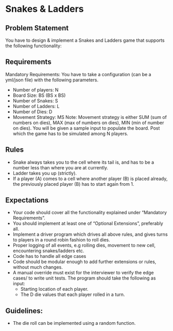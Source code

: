 # Snakes & Ladders

## Problem Statement

You have to design & implement a Snakes and Ladders game that supports the following
functionality:

## Requirements

Mandatory Requirements:
You have to take a configuration (can be a yml/json file) with the following parameters.
- Number of players: N
- Board Size: BS (BS x BS)
- Number of Snakes: S
- Number of Ladders: L
- Number of Dies: D
- Movement Strategy: MS
Note: Movement strategy is either SUM (sum of numbers on dies), MAX (max of numbers on
dies), MIN (min of number on dies).
You will be given a sample input to populate the board. Post which the game has to be
simulated among N players.

## Rules

- Snake always takes you to the cell where its tail is, and has to be a number less than
where you are at currently.
- Ladder takes you up (strictly).
- If a player (A) comes to a cell where another player (B) is placed already, the previously
placed player (B) has to start again from 1.

## Expectations

- Your code should cover all the functionality explained under “Mandatory Requirements”.
- You should implement at least one of “Optional Extensions”, preferably all.
- Implement a driver program which drives all above rules, and gives turns to players in a
round robin fashion to roll dies.
- Proper logging of all events, e.g rolling dies, movement to new cell, encountering
snakes/ladders etc.
- Code has to handle all edge cases
- Code should be modular enough to add further extensions or rules, without much
changes.
- A manual override must exist for the interviewer to verify the edge cases/ to write unit
tests. The program should take the following as input:
    - Starting location of each player.
    - The D die values that each player rolled in a turn.

## Guidelines:
- The die roll can be implemented using a random function.